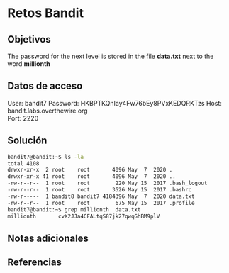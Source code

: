 # Retos Bandit

## Objetivos

The password for the next level is stored in the file **data.txt** next to the word **millionth**

## Datos de acceso

User: bandit7
Password: HKBPTKQnIay4Fw76bEy8PVxKEDQRKTzs
Host: bandit.labs.overthewire.org  
Port: 2220

## Solución

```Bash
bandit7@bandit:~$ ls -la
total 4108
drwxr-xr-x  2 root    root       4096 May  7  2020 .
drwxr-xr-x 41 root    root       4096 May  7  2020 ..
-rw-r--r--  1 root    root        220 May 15  2017 .bash_logout
-rw-r--r--  1 root    root       3526 May 15  2017 .bashrc
-rw-r-----  1 bandit8 bandit7 4184396 May  7  2020 data.txt
-rw-r--r--  1 root    root        675 May 15  2017 .profile
bandit7@bandit:~$ grep millionth  data.txt
millionth       cvX2JJa4CFALtqS87jk27qwqGhBM9plV
```

## Notas adicionales

## Referencias